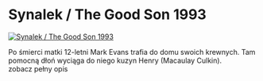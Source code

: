 Synalek / The Good Son 1993 
=============
[![Synalek / The Good Son 1993 ](http://vidos.pl/images/player.gif)](http://vidos.pl/synalek-the-good-son-1993)

 Po śmierci matki 12-letni Mark Evans trafia do domu swoich krewnych. Tam pomocną dłoń wyciąga do niego kuzyn Henry (Macaulay Culkin). zobacz pełny opis
